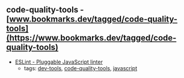 code-quality-tools - [www.bookmarks.dev/tagged/code-quality-tools](https://www.bookmarks.dev/tagged/code-quality-tools)
---
* [ESLint - Pluggable JavaScript linter](http://eslint.org/)
    * tags: [dev-tools](../tags/dev-tools.md), [code-quality-tools](../tags/code-quality-tools.md), [javascript](../tags/javascript.md)
